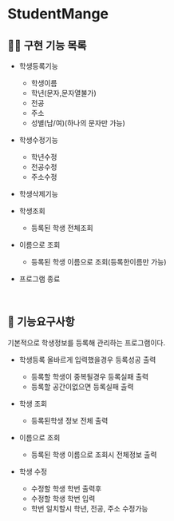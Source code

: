 # StudentMange

## 🧑‍🎓 구현 기능 목록

- 학생등록기능


   - 학생이름
   - 학년(문자,문자열불가)
   - 전공
   - 주소
   - 성별(남/여)(하나의 문자만 가능)
 

- 학생수정기능

   - 학년수정
   - 전공수정
   - 주소수정


- 학생삭제기능



- 학생조회

  - 등록된 학생 전체조회


- 이름으로 조회

   - 등록된 학생 이름으로 조회(등록한이름만 가능)


- 프로그램 종료

<br/>

## 🖤 기능요구사항
기본적으로 학생정보를 등록해 관리하는 프로그램이다.

- 학생등록 올바르게 입력했을경우 등록성공 출력

   - 등록할 학생이 중복될경우 등록실패 출력
   - 등록할 공간이없으면 등록실패 출력

- 학생 조회

   - 등록된학생 정보 전체 출력

- 이름으로 조회

   - 등록된 학생 이름으로 조회시 전체정보 출력

- 학생 수정

    - 수정할 학생 학번 출력후
    - 수정할 학생 학번 입력
    - 학번 일치할시 학년, 전공, 주소 수정가능

